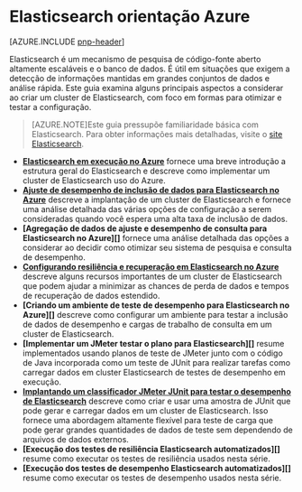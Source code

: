 
<properties
   pageTitle="Elasticsearch orientação Azure | Microsoft Azure"
   description="Elasticsearch orientação Azure."
   services=""
   documentationCenter="na"
   authors="dragon119"
   manager="bennage"
   editor=""
   tags=""/>

<tags
   ms.service="guidance"
   ms.devlang="na"
   ms.topic="article"
   ms.tgt_pltfrm="na"
   ms.workload="na"
   ms.date="09/22/2016"
   ms.author="masashin"/>

# <a name="elasticsearch-on-azure-guidance"></a>Elasticsearch orientação Azure 

[AZURE.INCLUDE [pnp-header](../../includes/guidance-pnp-header-include.md)]

Elasticsearch é um mecanismo de pesquisa de código-fonte aberto altamente escaláveis e o banco de dados. É útil em situações que exigem a detecção de informações mantidas em grandes conjuntos de dados e análise rápida. Este guia examina alguns principais aspectos a considerar ao criar um cluster de Elasticsearch, com foco em formas para otimizar e testar a configuração.

> [AZURE.NOTE]Este guia pressupõe familiaridade básica com Elasticsearch. Para obter informações mais detalhadas, visite o [site Elasticsearch](https://www.elastic.co/products/elasticsearch). 

- **[Elasticsearch em execução no Azure][]** fornece uma breve introdução a estrutura geral do Elasticsearch e descreve como implementar um cluster de Elasticsearch uso do Azure. 
- **[Ajuste de desempenho de inclusão de dados para Elasticsearch no Azure][]** descreve a implantação de um cluster de Elasticsearch e fornece uma análise detalhada das várias opções de configuração a serem consideradas quando você espera uma alta taxa de inclusão de dados.
- **[Agregação de dados de ajuste e desempenho de consulta para Elasticsearch no Azure][]** fornece uma análise detalhada das opções a considerar ao decidir como otimizar seu sistema de pesquisa e consulta de desempenho.
- **[Configurando resiliência e recuperação em Elasticsearch no Azure][]** descreve alguns recursos importantes de um cluster de Elasticsearch que podem ajudar a minimizar as chances de perda de dados e tempos de recuperação de dados estendido.
- **[Criando um ambiente de teste de desempenho para Elasticsearch no Azure][]** descreve como configurar um ambiente para testar a inclusão de dados de desempenho e cargas de trabalho de consulta em um cluster de Elasticsearch. 
- **[Implementar um JMeter testar o plano para Elasticsearch][]** resume implementados usando planos de teste de JMeter junto com o código de Java incorporada como um teste de JUnit para realizar tarefas como carregar dados em cluster Elasticsearch de testes de desempenho em execução.
- **[Implantando um classificador JMeter JUnit para testar o desempenho de Elasticsearch][]** descreve como criar e usar uma amostra de JUnit que pode gerar e carregar dados em um cluster de Elasticsearch. Isso fornece uma abordagem altamente flexível para teste de carga que pode gerar grandes quantidades de dados de teste sem dependendo de arquivos de dados externos. 
- **[Execução dos testes de resiliência Elasticsearch automatizados][]** resume como executar os testes de resiliência usados nesta série. 
- **[Execução dos testes de desempenho Elasticsearch automatizados][]** resume como executar os testes de desempenho usados nesta série.


[Elasticsearch em execução no Azure]: guidance-elasticsearch-running-on-azure.md
[Ajuste de desempenho de inclusão de dados para Elasticsearch no Azure]: guidance-elasticsearch-tuning-data-ingestion-performance.md
[Criando um ambiente de teste para Elasticsearch no Azure de desempenho]: guidance-elasticsearch-creating-performance-testing-environment.md
[Implementando um plano de teste de JMeter para Elasticsearch]: guidance-elasticsearch-implementing-jmeter-test-plan.md
[Implantando um classificador JMeter JUnit para testar o desempenho de Elasticsearch]: guidance-elasticsearch-deploying-jmeter-junit-sampler.md
[Ajuste de desempenho de consulta para Elasticsearch no Azure e de agregação de dados]: guidance-elasticsearch-tuning-data-aggregation-and-query-performance.md
[Configurando resiliência e recuperação em Elasticsearch no Azure]: guidance-elasticsearch-configuring-resilience-and-recovery.md
[Execução dos testes de resiliência Elasticsearch automatizada]: guidance-elasticsearch-running-automated-resilience-tests.md
[Execução dos testes de desempenho Elasticsearch automatizada]: guidance-elasticsearch-running-automated-performance-tests.md
